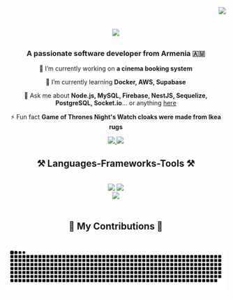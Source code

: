 <img align="right" src="https://visitor-badge.laobi.icu/badge?page_id=nersikmilitosyan.nersikmilitosyan" />

<h1 align="center">
    <img src="https://readme-typing-svg.herokuapp.com/?font=Righteous&size=35&center=true&vCenter=true&width=500&height=70&duration=4000&lines=Hi+There!+👋;+I'm+Nersik+Militosyan!;" />
</h1>

<h3 align="center">A passionate software developer from Armenia 🇦🇲</h3>



<div align="center">
 
 🔭 I’m currently working on **a cinema booking system**
 
 🌱 I’m currently learning **Docker, AWS, Supabase**

💬 Ask me about **Node.js, MySQL, Firebase, NestJS, Sequelize, PostgreSQL, Socket.io**... or anything [here](https://github.com/Nersik199/Nersik199/issues)

⚡ Fun fact **Game of Thrones Night's Watch cloaks were made from Ikea rugs**

</div>
 
<div align="center"> 
  <a href="mailto:militosyan13@gmail.com">
    <img src="https://img.shields.io/badge/Gmail-333333?style=for-the-badge&logo=gmail&logoColor=red" />
  </a>
  <a href="https://www.linkedin.com/in/nersik-militosyan/" target="_blank">
    <img src="https://img.shields.io/badge/LinkedIn-0077B5?style=for-the-badge&logo=linkedin&logoColor=white" target="_blank" />
  </a>

</div>


 
<h2 align="center">⚒️ Languages-Frameworks-Tools ⚒️</h2>
<br/>
<div align="center">
    <img src="https://skillicons.dev/icons?i=html,css,vscode,github,figma,tailwind,git,bootstrap,scss,less" />
    <img src="https://skillicons.dev/icons?i=nodejs,javascript,typescript,express,nestjs,sequelize,mysql,postgres,mongodb" /><br>
    <img src="https://skillicons.dev/icons?i=socketio,yarn,postman,npm,linux,jquery,gulp,bash" />
</div>

<br/>


<div align="center">
  <h2>🐍 My Contributions 🐍</h2>
  <br>
  <img alt="snake eating my contributions" src="https://raw.githubusercontent.com/salesp07/salesp07/output/github-contribution-grid-snake.svg" />
  
</div>

